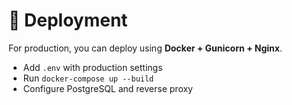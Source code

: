 # 🚀 Deployment

For production, you can deploy using **Docker + Gunicorn + Nginx**.  

- Add `.env` with production settings  
- Run `docker-compose up --build`  
- Configure PostgreSQL and reverse proxy
